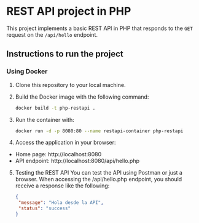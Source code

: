 # REST API project in PHP

This project implements a basic REST API in PHP that responds to the `GET` request on the `/api/hello` endpoint.

## Instructions to run the project

### Using Docker

1. Clone this repository to your local machine.
2. Build the Docker image with the following command:

   ```bash
   docker build -t php-restapi .
   ```
3. Run the container with:

   ```bash
   docker run -d -p 8080:80 --name restapi-container php-restapi
   ```
4. Access the application in your browser:
- Home page: http://localhost:8080
- API endpoint: http://localhost:8080/api/hello.php

5. Testing the REST API
You can test the API using Postman or just a browser. When accessing the /api/hello.php endpoint, you should receive a response like the following:
   ```json
   {
    "message": "Hola desde la API",
    "status": "success"
   }
   ```

